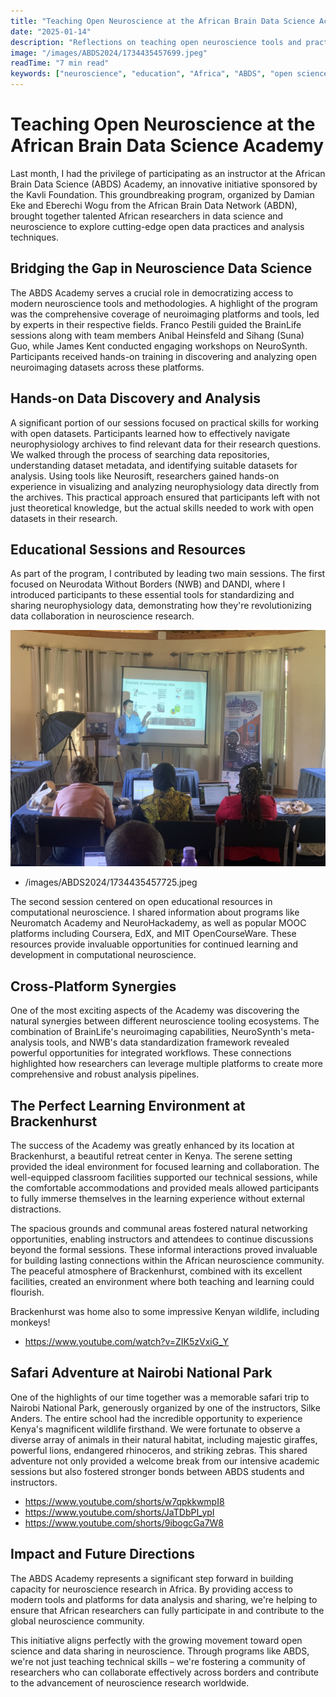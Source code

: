 ```yaml
---
title: "Teaching Open Neuroscience at the African Brain Data Science Academy"
date: "2025-01-14"
description: "Reflections on teaching open neuroscience tools and practices at the African Brain Data Science Academy"
image: "/images/ABDS2024/1734435457699.jpeg"
readTime: "7 min read"
keywords: ["neuroscience", "education", "Africa", "ABDS", "open science", "data science"]
---
```


# Teaching Open Neuroscience at the African Brain Data Science Academy

Last month, I had the privilege of participating as an instructor at the African Brain Data Science (ABDS) Academy, an innovative initiative sponsored by the Kavli Foundation. This groundbreaking program, organized by Damian Eke and Eberechi Wogu from the African Brain Data Network (ABDN), brought together talented African researchers in data science and neuroscience to explore cutting-edge open data practices and analysis techniques.

## Bridging the Gap in Neuroscience Data Science

The ABDS Academy serves a crucial role in democratizing access to modern neuroscience tools and methodologies. A highlight of the program was the comprehensive coverage of neuroimaging platforms and tools, led by experts in their respective fields. Franco Pestili guided the BrainLife sessions along with team members Anibal Heinsfeld and Sihang (Suna) Guo, while James Kent conducted engaging workshops on NeuroSynth. Participants received hands-on training in discovering and analyzing open neuroimaging datasets across these platforms.

## Hands-on Data Discovery and Analysis

A significant portion of our sessions focused on practical skills for working with open datasets. Participants learned how to effectively navigate neurophysiology archives to find relevant data for their research questions. We walked through the process of searching data repositories, understanding dataset metadata, and identifying suitable datasets for analysis. Using tools like Neurosift, researchers gained hands-on experience in visualizing and analyzing neurophysiology data directly from the archives. This practical approach ensured that participants left with not just theoretical knowledge, but the actual skills needed to work with open datasets in their research.

## Educational Sessions and Resources

As part of the program, I contributed by leading two main sessions. The first focused on Neurodata Without Borders (NWB) and DANDI, where I introduced participants to these essential tools for standardizing and sharing neurophysiology data, demonstrating how they're revolutionizing data collaboration in neuroscience research.

![Collaborative Learning](/images/ABDS2024/1734435457136.jpeg)


<!-- gallery-start width="500px" aspect="3/4" -->
- /images/ABDS2024/1734435457725.jpeg
<!-- gallery-end -->


The second session centered on open educational resources in computational neuroscience. I shared information about programs like Neuromatch Academy and NeuroHackademy, as well as popular MOOC platforms including Coursera, EdX, and MIT OpenCourseWare. These resources provide invaluable opportunities for continued learning and development in computational neuroscience.

## Cross-Platform Synergies

One of the most exciting aspects of the Academy was discovering the natural synergies between different neuroscience tooling ecosystems. The combination of BrainLife's neuroimaging capabilities, NeuroSynth's meta-analysis tools, and NWB's data standardization framework revealed powerful opportunities for integrated workflows. These connections highlighted how researchers can leverage multiple platforms to create more comprehensive and robust analysis pipelines.

## The Perfect Learning Environment at Brackenhurst

The success of the Academy was greatly enhanced by its location at Brackenhurst, a beautiful retreat center in Kenya. The serene setting provided the ideal environment for focused learning and collaboration. The well-equipped classroom facilities supported our technical sessions, while the comfortable accommodations and provided meals allowed participants to fully immerse themselves in the learning experience without external distractions.

The spacious grounds and communal areas fostered natural networking opportunities, enabling instructors and attendees to continue discussions beyond the formal sessions. These informal interactions proved invaluable for building lasting connections within the African neuroscience community. The peaceful atmosphere of Brackenhurst, combined with its excellent facilities, created an environment where both teaching and learning could flourish.

Brackenhurst was home also to some impressive Kenyan wildlife, including monkeys!
<!-- gallery-start width="500px" aspect="9/16" -->
- https://www.youtube.com/watch?v=ZIK5zVxiG_Y
<!-- gallery-end -->

## Safari Adventure at Nairobi National Park

One of the highlights of our time together was a memorable safari trip to Nairobi National Park, generously organized by one of the instructors, Silke Anders. The entire school had the incredible opportunity to experience Kenya's magnificent wildlife firsthand. We were fortunate to observe a diverse array of animals in their natural habitat, including majestic giraffes, powerful lions, endangered rhinoceros, and striking zebras. This shared adventure not only provided a welcome break from our intensive academic sessions but also fostered stronger bonds between ABDS students and instructors.

<!-- gallery-start width="500px" aspect="9/16" -->
- https://www.youtube.com/shorts/w7qpkkwmpI8
- https://www.youtube.com/shorts/JaTDbPI_ypI
- https://www.youtube.com/shorts/9ibogcGa7W8
<!-- gallery-end -->


## Impact and Future Directions

The ABDS Academy represents a significant step forward in building capacity for neuroscience research in Africa. By providing access to modern tools and platforms for data analysis and sharing, we're helping to ensure that African researchers can fully participate in and contribute to the global neuroscience community.

This initiative aligns perfectly with the growing movement toward open science and data sharing in neuroscience. Through programs like ABDS, we're not just teaching technical skills – we're fostering a community of researchers who can collaborate effectively across borders and contribute to the advancement of neuroscience research worldwide.
